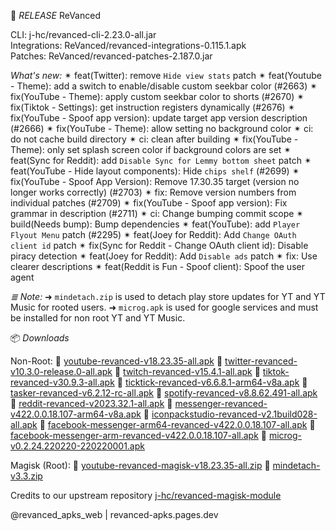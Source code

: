 📑 *RELEASE* ReVanced

CLI: j-hc/revanced-cli-2.23.0-all.jar  
Integrations: ReVanced/revanced-integrations-0.115.1.apk  
Patches: ReVanced/revanced-patches-2.187.0.jar

*What's new:*
✴ feat(Twitter): remove `Hide view stats` patch
✴ feat(Youtube - Theme): add a switch to enable/disable custom seekbar color (#2663)
✴ fix(YouTube - Theme): apply custom seekbar color to shorts (#2670)
✴ fix(Tiktok - Settings): get instruction registers dynamically (#2676)
✴ fix(YouTube - Spoof app version): update target app version description (#2666)
✴ fix(YouTube - Theme): allow setting no background color
✴ ci: do not cache build directory
✴ ci: clean after building
✴ fix(YouTube - Theme): only set splash screen color if background colors are set
✴ feat(Sync for Reddit): add `Disable Sync for Lemmy bottom sheet` patch
✴ feat(YouTube - Hide layout components): Hide `chips shelf` (#2699)
✴ fix(YouTube - Spoof App Version): Remove 17.30.35 target (version no longer works correctly) (#2703)
✴ fix: Remove version numbers from individual patches (#2709)
✴ fix(YouTube - Spoof app version): Fix grammar in description (#2711)
✴ ci: Change bumping commit scope
✴ build(Needs bump): Bump dependencies
✴ feat(YouTube): add `Player Flyout Menu` patch (#2295)
✴ feat(Joey for Reddit): Add `Change OAuth client id` patch
✴ fix(Sync for Reddit - Change OAuth client id): Disable piracy detection
✴ feat(Joey for Reddit): Add `Disable ads` patch
✴ fix: Use clearer descriptions
✴ feat(Reddit is Fun - Spoof client): Spoof the user agent

*≣ Note:*
 ➜ `mindetach.zip` is used to detach play store updates for YT and YT Music for rooted users.
 ➜ `microg.apk` is used for google services and must be installed for non root YT and YT Music.

📦 *Downloads* 

Non-Root:
🔗 [youtube-revanced-v18.23.35-all.apk](https://github.com/revanced-apks/build-apps/releases/download/149/youtube-revanced-v18.23.35-all.apk)
🔗 [twitter-revanced-v10.3.0-release.0-all.apk](https://github.com/revanced-apks/build-apps/releases/download/149/twitter-revanced-v10.3.0-release.0-all.apk)
🔗 [twitch-revanced-v15.4.1-all.apk](https://github.com/revanced-apks/build-apps/releases/download/149/twitch-revanced-v15.4.1-all.apk)
🔗 [tiktok-revanced-v30.9.3-all.apk](https://github.com/revanced-apks/build-apps/releases/download/149/tiktok-revanced-v30.9.3-all.apk)
🔗 [ticktick-revanced-v6.6.8.1-arm64-v8a.apk](https://github.com/revanced-apks/build-apps/releases/download/149/ticktick-revanced-v6.6.8.1-arm64-v8a.apk)
🔗 [tasker-revanced-v6.2.12-rc-all.apk](https://github.com/revanced-apks/build-apps/releases/download/149/tasker-revanced-v6.2.12-rc-all.apk)
🔗 [spotify-revanced-v8.8.62.491-all.apk](https://github.com/revanced-apks/build-apps/releases/download/149/spotify-revanced-v8.8.62.491-all.apk)
🔗 [reddit-revanced-v2023.32.1-all.apk](https://github.com/revanced-apks/build-apps/releases/download/149/reddit-revanced-v2023.32.1-all.apk)
🔗 [messenger-revanced-v422.0.0.18.107-arm64-v8a.apk](https://github.com/revanced-apks/build-apps/releases/download/149/messenger-revanced-v422.0.0.18.107-arm64-v8a.apk)
🔗 [iconpackstudio-revanced-v2.1build028-all.apk](https://github.com/revanced-apks/build-apps/releases/download/149/iconpackstudio-revanced-v2.1build028-all.apk)
🔗 [facebook-messenger-arm64-revanced-v422.0.0.18.107-all.apk](https://github.com/revanced-apks/build-apps/releases/download/149/facebook-messenger-arm64-revanced-v422.0.0.18.107-all.apk)
🔗 [facebook-messenger-arm-revanced-v422.0.0.18.107-all.apk](https://github.com/revanced-apks/build-apps/releases/download/149/facebook-messenger-arm-revanced-v422.0.0.18.107-all.apk)
🔗 [microg-v0.2.24.220220-220220001.apk](https://github.com/TeamVanced/VancedMicroG/releases/download/v0.2.24.220220-220220001/microg.apk)

Magisk (Root):
🔗 [youtube-revanced-magisk-v18.23.35-all.zip](https://github.com/revanced-apks/build-apps/releases/download/149/youtube-revanced-magisk-v18.23.35-all.zip)
🔗 [mindetach-v3.3.zip](https://github.com/revanced-apks/build-apps/releases/download/149/mindetach-v3.3.zip)

Credits to our upstream repository [j-hc/revanced-magisk-module](https://github.com/j-hc/revanced-magisk-module)
    
@revanced_apks_web | revanced-apks.pages.dev